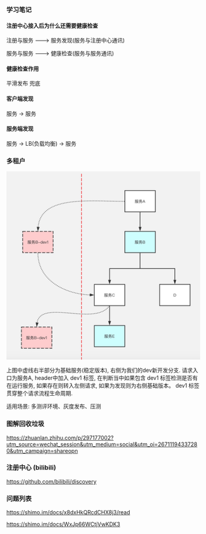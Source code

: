 ### 学习笔记
#### 注册中心接入后为什么还需要健康检查

注册与服务 ---> 服务发现(服务与注册中心通讯)

服务与服务 ---> 健康检查(服务与服务通讯)

#### 健康检查作用
平滑发布
兜底

#### 客户端发现
服务 -> 服务

#### 服务端发现
服务 -> LB(负载均衡) -> 服务



### 多租户

![avatar](多租户图.jpg)

上图中虚线右半部分为基础服务(稳定版本), 右侧为我们的dev新开发分支. 
请求入口为服务A, header中加入 dev1 标签, 在判断当中如果包含 dev1 标签检测是否有在运行服务,
如果存在则转入左侧请求, 如果为发现则为右侧基础版本。 dev1 标签贯穿整个请求流程生命周期.
 


适用场景: 多测评环境、灰度发布、压测




### 图解回收垃圾
https://zhuanlan.zhihu.com/p/297177002?utm_source=wechat_session&utm_medium=social&utm_oi=26711194337280&utm_campaign=shareopn

### 注册中心 (bilibili)
https://github.com/bilibili/discovery


### 问题列表
https://shimo.im/docs/x8dxHkQRcdCHX8j3/read

https://shimo.im/docs/WxJp66WCtjVwKDK3